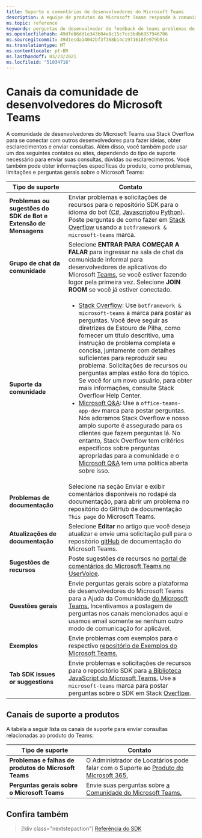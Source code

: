 ```yaml
---
title: Suporte e comentários de desenvolvedores do Microsoft Teams
description: A equipe de produtos do Microsoft Teams responde à comunidade de desenvolvedores em vários canais de feedback e suporte.
ms.topic: reference
keywords: perguntas do desenvolvedor de feedback do teams problemas de suporte de contato solicitação de bugs discussões da comunidade
ms.openlocfilehash: 49dfe06dd1e343b04e8c15c7cc3bdb6957946706
ms.sourcegitcommit: 49d1ecda14042bf3f368b14c1971618fe979b914
ms.translationtype: MT
ms.contentlocale: pt-BR
ms.lasthandoff: 03/23/2021
ms.locfileid: "51034716"
---
```

# <a name="microsoft-teams-developer-community-channels"></a>Canais da comunidade de desenvolvedores do Microsoft Teams

A comunidade de desenvolvedores do Microsoft Teams usa Stack Overflow para se conectar com outros desenvolvedores para fazer ideias, obter esclarecimentos e enviar consultas. Além disso, você também pode usar um dos seguintes contatos ou sites, dependendo do tipo de suporte necessário para enviar suas consultas, dúvidas ou esclarecimentos. Você também pode obter informações específicas do produto, como problemas, limitações e perguntas gerais sobre o Microsoft Teams:

|            **Tipo de suporte**            |               **Contato**                                                                                  |
|-----------------------------------------------------|---------------------------------------------------------------------------------------------------------------------------------------------------------------------------------------------------------------------------------------------------------------------------------------------------------------------------------------------------------------------------------------------------------------------------------------------------------------------------------------------------|
|         **Problemas ou sugestões do SDK de Bot e Extensão de Mensagens**         | Enviar problemas e solicitações de recursos para o repositório SDK para o idioma do bot ([C#,](https://github.com/Microsoft/botbuilder-dotnet/) [Javascript](https://github.com/Microsoft/botbuilder-js)ou [Python](https://github.com/Microsoft/botbuilder-python)). Poste perguntas de como fazer em [Stack Overflow](https://stackoverflow.com/questions/tagged/botframework%20microsoft-teams) usando a `botframework & microsoft-teams` marca.   |
|         **Grupo de chat da comunidade**         |  Selecione **ENTRAR PARA COMEÇAR A FALAR** para ingressar na sala de chat da comunidade informal para desenvolvedores de aplicativos do Microsoft [Teams](https://gitter.im/OfficeDev/MicrosoftTeamsAppDev), se você estiver fazendo logor pela primeira vez. Selecione **JOIN ROOM** se você já estiver conectado.      |
|            **Suporte da comunidade**             |     <ul><li> [Stack Overflow](https://stackoverflow.com/questions/tagged/microsoft-teams): Use `botframework & microsoft-teams` a marca para postar as perguntas. Você deve seguir as diretrizes de Estouro de Pilha, como fornecer um título descritivo, uma instrução de problema completa e concisa, juntamente com detalhes suficientes para reproduzir seu problema. Solicitações de recursos ou perguntas amplas estão fora do tópico. Se você for um novo usuário, para obter mais informações, consulte Stack Overflow Help Center. </li>                                                                                                                                                                       <li>  [Microsoft Q&A](/answers/topics/office-teams-app-dev.html): Use a `office-teams-app-dev` marca para postar perguntas. Nós adoramos Stack Overflow e nosso amplo suporte é assegurado para os clientes que fazem perguntas lá. No entanto, Stack Overflow tem critérios específicos sobre perguntas apropriadas para a comunidade e o [Microsoft Q&A](/answers/topics/office-teams-app-dev.html) tem uma política aberta sobre isso.  </li> </ul>                                                                                            |
|  **Problemas de documentação**  |        Selecione na seção Enviar e exibir comentários disponíveis no rodapé da documentação, para abrir um problema no repositório do GitHub de documentação `This page` do Microsoft Teams.  [](https://github.com/MicrosoftDocs/msteams-docs/issues)                                                                                                                                                                                            |
|  **Atualizações de documentação**           |     Selecione **Editar** no artigo que você deseja atualizar e envie uma solicitação pull para o repositório [gitHub](https://github.com/MicrosoftDocs/msteams-docs) de documentação do Microsoft Teams.                                                                                                                                                           |
|       **Sugestões de recursos**       |                                                                                                                                                                      Poste sugestões de recursos no [portal de comentários do Microsoft Teams no UserVoice](https://microsoftteams.uservoice.com/forums/555103-public-preview/category/182881-developer-platform).                                                                                                                                                                      |
|       **Questões gerais**         |Envie perguntas gerais sobre a plataforma de desenvolvedores do Microsoft Teams para a Ajuda da Comunidade [do Microsoft Teams.](mailto:microsoftteamsdev@microsoft.com) Incentivamos a postagem de perguntas nos canais mencionados aqui e usamos email somente se nenhum outro modo de comunicação for aplicável.                                                                                                                                                                      |
|        **Exemplos**         | Envie problemas com exemplos para o respectivo [repositório de Exemplos do Microsoft Teams.](/microsoftteams/platform/tutorials/code-samples)|
|           **Tab SDK issues or suggestions**          |         Envie problemas e solicitações de recursos para o repositório SDK para [a Biblioteca JavaScript do Microsoft Teams.](https://github.com/OfficeDev/microsoft-teams-library-js/issues) Use a `microsoft-teams` marca para postar perguntas sobre o SDK em Stack [Overflow](https://stackoverflow.com/questions/tagged/microsoft-teams).                                                                                                                                                                            |

## <a name="product-support-channels"></a>Canais de suporte a produtos
A tabela a seguir lista os canais de suporte para enviar consultas relacionadas ao produto do Teams:

|            **Tipo de suporte**            |               **Contato**                                                                                  |
|-----------------------------------------------------|---------------------------------------------------------------------------------------------------------------------------------------------------------------------------------------------------------------------------------------------------------------------------------------------------------------------------------------------------------------------------------------------------------------------------------------------------------------------------------------------------|
|         **Problemas e falhas de produtos do Microsoft Teams**          | O Administrador de Locatários pode falar com o Suporte ao [Produto do Microsoft 365.](/microsoft-365/admin/contact-support-for-business-products)                                                            |
|        **Perguntas gerais sobre o Microsoft Teams**        |  Envie suas perguntas sobre [a Comunidade do Microsoft Teams.](https://answers.microsoft.com/en-us/msteams/forum)               |                                                           

## <a name="see-also"></a>Confira também

> [!div class="nextstepaction"]
> [Referência do SDK](https://docs.microsoft.com/javascript/api/overview/msteams-client?view=msteams-client-js-latest&preserve-view=true)
